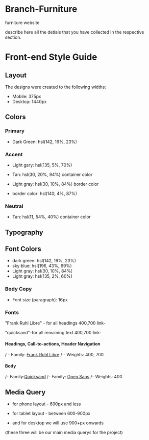# Branch-Furniture
furniture website

describe here all the detials that you have collected in the respective section.

# Front-end Style Guide

## Layout

The designs were created to the following widths:

- Mobile: 375px
- Desktop: 1440px

## Colors

### Primary

- Dark Green: hsl(142, 16%, 23%)


### Accent

- Light gary: hsl(135, 5%, 70%)

- Tan: hsl(30, 20%, 94%) container color

- Light gray: hsl(30, 10%, 84%) border color

- border color: hsl(140, 4%, 87%) 

### Neutral

- Tan: hsl(11, 54%, 40%) container  color


## Typography
## Font Colors
- dark green: hsl(142, 16%, 23%)
- sky blue: hsl(196, 43%, 69%)
- Light gray: hsl(30, 10%, 84%)
- Light gray: hsl(135, 2%, 60%)

### Body Copy

- Font size (paragraph): 16px

### Fonts
"Frank Ruhl Libre" - for all headings
400,700
link- <link rel="preconnect" href="https://fonts.googleapis.com">
<link rel="preconnect" href="https://fonts.gstatic.com" crossorigin>
<link href="https://fonts.googleapis.com/css2?family=Frank+Ruhl+Libre:wght@300;400;500;600;700;800&family=Open+Sans&display=swap" rel="stylesheet">


"quicksand"-for all remaining text
400,700
link- <link rel="preconnect" href="https://fonts.googleapis.com">
<link rel="preconnect" href="https://fonts.gstatic.com" crossorigin>
<link href="https://fonts.googleapis.com/css2?family=Frank+Ruhl+Libre:wght@300;400;500;600;700;800&family=Open+Sans&family=Quicksand:wght@300;400;500;600;700&display=swap" rel="stylesheet">

#### Headings, Call-to-actions, Header Navigation

/ - Family: [Frank Ruhl Libre](https://fonts.google.com/?query=Frank+Ruhl+Libre)
/ - Weights: 400, 700

#### Body
/- Family:[Quicksand](https://fonts.google.com/?query=Quicksand)
/- Family: [Open Sans](https://fonts.google.com/specimen/Open+Sans)
/- Weights: 400


## Media Query 

- for phone layout - 600px and less

- for tablet layout - between 600-900px

- and for desktop we will use 900+px onwards 

(these three will be our main media querys for the project)
